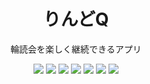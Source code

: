 <div style="text-align: center;">
  <h1>りんどQ</h1>
  <p>輪読会を楽しく継続できるアプリ</p>
  <img src="https://img.shields.io/badge/-TypeScript-007ACC.svg?logo=typescript&logoColor=white">
  <img src="https://img.shields.io/badge/-React-555.svg?logo=react&style=flat">
  <img src="https://img.shields.io/badge/-Next.js-000000.svg?logo=nextdotjs&logoColor=white">
  <img src="https://img.shields.io/badge/-Valibot-181d29" />
  <img src="https://img.shields.io/badge/-Mantine-339AF0.svg?logo=mantine&logoColor=white">
  <img src="https://img.shields.io/badge/-PlanetScale-000000.svg?logo=planetscale&logoColor=white">
  <img src="https://img.shields.io/badge/-Drizzle-c5f850" />
</div>
